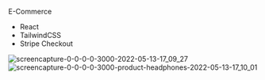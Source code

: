 E-Commerce

- React
- TailwindCSS
- Stripe Checkout

![screencapture-0-0-0-0-3000-2022-05-13-17_09_27](https://user-images.githubusercontent.com/98970045/168313664-8dc97b96-3f96-4bcc-bdaa-9389522fe49e.png)
![screencapture-0-0-0-0-3000-product-headphones-2022-05-13-17_10_01](https://user-images.githubusercontent.com/98970045/168313673-c08d81ac-6acc-477e-8b03-f2579216b7ef.png)

